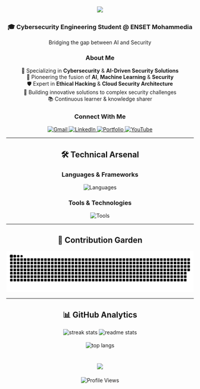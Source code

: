 <h2 align="center">
    <img src="https://readme-typing-svg.herokuapp.com/?font=Righteous&size=35&center=true&vCenter=true&width=500&height=70&duration=4000&lines=Welcome+to+my+Profile!+👋;I'm+Yasser+Namez!;A+Passionate+Developer!;" />
</h2>

<div align="center">
    <h3>🎓 Cybersecurity Engineering Student @ ENSET Mohammedia</h3>
    <p>Bridging the gap between AI and Security</p>
</div>

<div align="center">
    <h3>About Me</h3>
    <p>
        🔐 Specializing in <strong>Cybersecurity</strong> & <strong>AI-Driven Security Solutions</strong><br>
        🤖 Pioneering the fusion of <strong>AI</strong>, <strong>Machine Learning</strong> & <strong>Security</strong><br>
        🛡️ Expert in <strong>Ethical Hacking</strong> & <strong>Cloud Security Architecture</strong><br>
        🚀 Building innovative solutions to complex security challenges<br>
        📚 Continuous learner & knowledge sharer
    </p>
</div>

<div align="center">
    <h3>Connect With Me</h3>
    <a href="mailto:namezyasser5@gmail.com">
        <img src="https://img.shields.io/badge/Gmail-333333?style=for-the-badge&logo=gmail&logoColor=red" alt="Gmail" />
    </a>
    <a href="https://www.linkedin.com/in/yasser-namez-0898a322b/" target="_blank">
        <img src="https://img.shields.io/badge/LinkedIn-0077B5?style=for-the-badge&logo=linkedin&logoColor=white" alt="LinkedIn" />
    </a>
    <a href="https://yassernamez03.github.io/Portfolio/" target="_blank">
        <img src="https://img.shields.io/badge/Portfolio-FF5722?style=for-the-badge&logo=todoist&logoColor=white" alt="Portfolio" />
    </a>
    <a href="https://www.youtube.com/@Codewith_Yasser" target="_blank">
        <img src="https://img.shields.io/badge/YouTube-FF0000?style=for-the-badge&logo=youtube&logoColor=white" alt="YouTube" />
    </a>
</div>

<hr/>

<h2 align="center">🛠️ Technical Arsenal</h2>
<div align="center">
    <h3>Languages & Frameworks</h3>
    <img src="https://skillicons.dev/icons?i=python,nodejs,html,css,vscode,github,git" alt="Languages" /><br/>
    <h3>Tools & Technologies</h3>
    <img src="https://skillicons.dev/icons?i=tensorflow,pytorch,linux,bash,docker,aws" alt="Tools" />
</div>

<hr/>

<div align="center">
    <h2>🌱 Contribution Garden</h2>
    <picture>
        <source media="(prefers-color-scheme: dark)" srcset="https://raw.githubusercontent.com/yassernamez03/yassernamez03/output/github-contribution-grid-snake-dark.svg">
        <source media="(prefers-color-scheme: light)" srcset="https://raw.githubusercontent.com/yassernamez03/yassernamez03/output/github-contribution-grid-snake.svg">
        <img alt="github contribution grid snake animation" src="https://raw.githubusercontent.com/yassernamez03/yassernamez03/output/github-contribution-grid-snake.svg">
    </picture>
</div>

<hr/>

<h2 align="center">📊 GitHub Analytics</h2>
<div align="center">
    <img width="390" src="https://github-readme-streak-stats-salesp07.vercel.app/?user=yassernamez03&count_private=true&theme=react&border_radius=10" alt="streak stats"/>
    <img width="390" src="https://github-readme-stats-salesp07.vercel.app/api?username=yassernamez03&count_private=true&show_icons=true&theme=react&rank_icon=github&border_radius=10" alt="readme stats" />
    <br/><br/>
    <img width="325" align="center" src="https://github-readme-stats-salesp07.vercel.app/api/top-langs/?username=yassernamez03&hide=HTML&langs_count=8&layout=compact&theme=react&border_radius=10&size_weight=0.5&count_weight=0.5&exclude_repo=github-readme-stats" alt="top langs" />
</div>

<br/>

<h3 align="center">
    <img src="https://readme-typing-svg.herokuapp.com/?font=Righteous&size=25&center=true&vCenter=true&width=500&height=70&duration=4000&lines=Thanks+for+stopping+by!+✨;Let's+collaborate+on+something+awesome!;Drop+me+a+message+on+LinkedIn!" />
</h3>

<div align="center">
    <img src="https://komarev.com/ghpvc/?username=yassernamez03&style=for-the-badge&color=blue" alt="Profile Views" />
</div>
